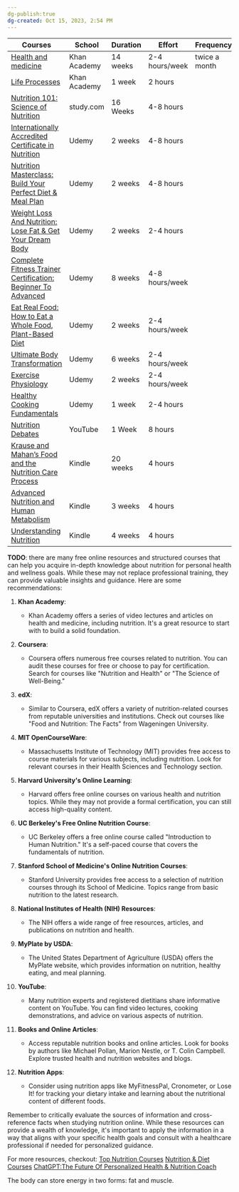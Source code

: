 ```yaml
---
dg-publish:true
dg-created: Oct 15, 2023, 2:54 PM
---
```


| Courses                                                                                                                                                                              | School       | Duration | Effort         | Frequency     | Prerequisites |
| ------------------------------------------------------------------------------------------------------------------------------------------------------------------------------------ | ------------ | -------- | -------------- | ------------- | ------------- |
| [Health and medicine](https://www.khanacademy.org/science/health-and-medicine)                                                                                                       | Khan Academy | 14 weeks | 2-4 hours/week | twice a month | none          |
| [Life Processes](https://www.khanacademy.org/science/up-class-10th-science/x5d08d26681869997:life-processes)                                                                         | Khan Academy | 1 week   | 2 hours        |               | none          |
| [Nutrition 101: Science of Nutrition](https://study.com/academy/course/science-of-nutrition-course.html)                                                                             | study.com    | 16 Weeks | 4-8 hours      |               |               |
| [Internationally Accredited Certificate in Nutrition](https://www.udemy.com/course/internationally-accredited-diploma-certificate-in-nutrition/)                                     | Udemy        | 2 weeks  | 4-8 hours      |               |               |
| [Nutrition Masterclass: Build Your Perfect Diet & Meal Plan](https://americanairlines.udemy.com/course/nutrition-masterclass-build-your-perfect-diet-meal-plan/)                     | Udemy        | 2 weeks  | 4-8 hours      |               |               |
| [Weight Loss And Nutrition: Lose Fat & Get Your Dream Body](https://americanairlines.udemy.com/course/weight-loss-masterclass-lose-fat-get-your-dream-body-now/)                     | Udemy        | 2 weeks  | 2-4 hours      |               |               |
| [Complete Fitness Trainer Certification: Beginner To Advanced](https://americanairlines.udemy.com/course/complete-fitness-trainer-certification-beginner-to-advanced/)               | Udemy        | 8 weeks  | 4-8 hours/week |               |               |
| [Eat Real Food: How to Eat a Whole Food, Plant-Based Diet](https://americanairlines.udemy.com/course/whole-food-plant-based-diet/)                                                   | Udemy        | 2 weeks  | 2-4 hours/week |               |               |
| [Ultimate Body Transformation](https://americanairlines.udemy.com/course/ultimate-body-transformation/)                                                                              | Udemy        | 6 weeks  | 2-4 hours/week |               |               |
| [Exercise Physiology](https://americanairlines.udemy.com/course/exercisephysiology/)                                                                                                 | Udemy        | 2 weeks  | 2-4 hours/week |               |               |
| [Healthy Cooking Fundamentals](https://americanairlines.udemy.com/course/up-beet-cooking-fundamentals/)                                                                              | Udemy        | 1 week   | 2-4 hours      |               |               |
| [Nutrition Debates](https://www.youtube.com/playlist?list=PLYAz1Lwo4O5-_r1hCSYu7dzY4_gpawpH3)                                                                                        | YouTube      | 1 Week   | 8 hours        |               | none          |
| [Krause and Mahan’s Food and the Nutrition Care Process](https://www.amazon.com/Krause-Mahans-Nutrition-Process-Book-ebook/dp/B088B93BBW/ref=tmm_kin_swatch_0)                       | Kindle       | 20 weeks | 4 hours        |               |               |
| [Advanced Nutrition and Human Metabolism](https://www.amazon.com/Advanced-Nutrition-Metabolism-MindTap-Course/dp/0357449819/ref=zg_bs_g_5676197011_sccl_6/134-3562437-0686944?psc=1) | Kindle       | 3 weeks  | 4 hours        |               |               |
| [Understanding Nutrition](https://www.amazon.com/Understanding-Nutrition-Ellie-Whitney-ebook/dp/B08QRF8BJQ/ref=sr_1_1)                                                               | Kindle       | 4 weeks  | 4 hours               |               |               |


**TODO**: there are many free online resources and structured courses that can help you acquire in-depth knowledge about nutrition for personal health and wellness goals. While these may not replace professional training, they can provide valuable insights and guidance. Here are some recommendations:

1. **Khan Academy**:
    
    - Khan Academy offers a series of video lectures and articles on health and medicine, including nutrition. It's a great resource to start with to build a solid foundation.
2. **Coursera**:
    
    - Coursera offers numerous free courses related to nutrition. You can audit these courses for free or choose to pay for certification. Search for courses like "Nutrition and Health" or "The Science of Well-Being."
3. **edX**:
    
    - Similar to Coursera, edX offers a variety of nutrition-related courses from reputable universities and institutions. Check out courses like "Food and Nutrition: The Facts" from Wageningen University.
4. **MIT OpenCourseWare**:
    
    - Massachusetts Institute of Technology (MIT) provides free access to course materials for various subjects, including nutrition. Look for relevant courses in their Health Sciences and Technology section.
5. **Harvard University's Online Learning**:
    
    - Harvard offers free online courses on various health and nutrition topics. While they may not provide a formal certification, you can still access high-quality content.
6. **UC Berkeley's Free Online Nutrition Course**:
    
    - UC Berkeley offers a free online course called "Introduction to Human Nutrition." It's a self-paced course that covers the fundamentals of nutrition.
7. **Stanford School of Medicine's Online Nutrition Courses**:
    
    - Stanford University provides free access to a selection of nutrition courses through its School of Medicine. Topics range from basic nutrition to the latest research.
8. **National Institutes of Health (NIH) Resources**:
    
    - The NIH offers a wide range of free resources, articles, and publications on nutrition and health.
9. **MyPlate by USDA**:
    
    - The United States Department of Agriculture (USDA) offers the MyPlate website, which provides information on nutrition, healthy eating, and meal planning.
10. **YouTube**:
    
    - Many nutrition experts and registered dietitians share informative content on YouTube. You can find video lectures, cooking demonstrations, and advice on various aspects of nutrition.
11. **Books and Online Articles**:
    
    - Access reputable nutrition books and online articles. Look for books by authors like Michael Pollan, Marion Nestle, or T. Colin Campbell. Explore trusted health and nutrition websites and blogs.
12. **Nutrition Apps**:
    
    - Consider using nutrition apps like MyFitnessPal, Cronometer, or Lose It! for tracking your dietary intake and learning about the nutritional content of different foods.

Remember to critically evaluate the sources of information and cross-reference facts when studying nutrition online. While these resources can provide a wealth of knowledge, it's important to apply the information in a way that aligns with your specific health goals and consult with a healthcare professional if needed for personalized guidance.


For more resources, checkout:
[Top Nutrition Courses](https://www.udemy.com/topic/nutrition/)
[Nutrition & Diet Courses](https://www.udemy.com/courses/health-and-fitness/nutrition/)
[ChatGPT:The Future Of Personalized Health & Nutrition Coach](https://www.udemy.com/course/chatgptthe-future-of-personalized-health-nutrition-coach/)


The body can store energy in two forms: fat and muscle.